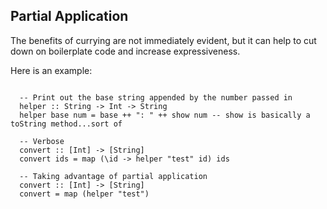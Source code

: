 ## Partial Application

The benefits of currying are not immediately evident, but it can help to 
cut down on boilerplate code and increase expressiveness.

Here is an example:

``` language-haskell

  -- Print out the base string appended by the number passed in
  helper :: String -> Int -> String 
  helper base num = base ++ ": " ++ show num -- show is basically a toString method...sort of

  -- Verbose
  convert :: [Int] -> [String]
  convert ids = map (\id -> helper "test" id) ids

  -- Taking advantage of partial application
  convert :: [Int] -> [String]
  convert = map (helper "test")

```